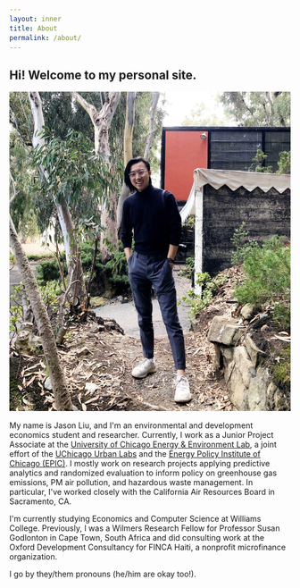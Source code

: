 ```yaml
---
layout: inner
title: About
permalink: /about/
---
```

## Hi! Welcome to my personal site.

![Jason](img/Jason_2x.jpg)



My name is Jason Liu, and I'm an environmental and development economics student and researcher. Currently, I work as a Junior Project Associate at the [University of Chicago Energy & Environment Lab](https://urbanlabs.uchicago.edu/labs/energy-environment), a joint effort of the [UChicago Urban Labs](https://urbanlabs.uchicago.edu/) and the [Energy Policy Institute of Chicago (EPIC)](https://epic.uchicago.edu/). I mostly work on research projects applying predictive analytics and randomized evaluation to inform policy on greenhouse gas emissions, PM air pollution, and hazardous waste management. In particular, I've worked closely with the California Air Resources Board in Sacramento, CA. 

I'm currently studying Economics and Computer Science at Williams College. Previously, I was a Wilmers Research Fellow for Professor Susan Godlonton in Cape Town, South Africa and did consulting work at the Oxford Development Consultancy for FINCA Haiti, a nonprofit microfinance organization.

I go by they/them pronouns (he/him are okay too!).
